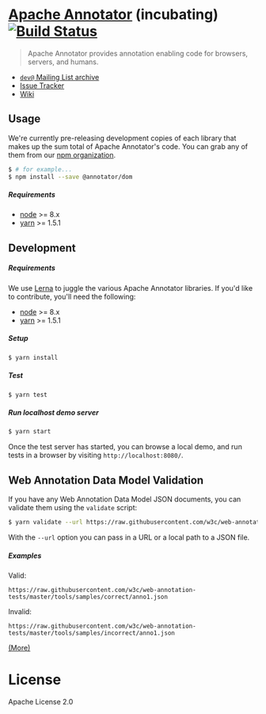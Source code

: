 # [Apache Annotator](http://annotator.apache.org/) (incubating) [![Build Status](https://travis-ci.org/apache/incubator-annotator.svg?branch=master)](https://travis-ci.org/apache/incubator-annotator)

> Apache Annotator provides annotation enabling code for browsers, servers,
> and humans.

* [`dev@` Mailing List archive](http://mail-archives.apache.org/mod_mbox/incubator-annotator-dev/)
* [Issue Tracker](https://github.com/apache/incubator-annotator/issues)
* [Wiki](https://github.com/apache/incubator-annotator)

## Usage

We're currently pre-releasing development copies of each library that makes up
the sum total of Apache Annotator's code. You can grab any of them from our
[npm organization](https://www.npmjs.com/org/annotator).

```sh
$ # for example...
$ npm install --save @annotator/dom
```

##### Requirements

- [node](https://nodejs.org) >= 8.x
- [yarn](https://www.yarnpkg.com/) >= 1.5.1


## Development

##### Requirements

We use [Lerna](https://lernajs.io/) to juggle the various Apache Annotator
libraries. If you'd like to contribute, you'll need the following:

- [node](https://nodejs.org) >= 8.x
- [yarn](https://www.yarnpkg.com/) >= 1.5.1

##### Setup

```sh
$ yarn install
```

##### Test

```sh
$ yarn test
```

##### Run localhost demo server

```sh
$ yarn start
```

Once the test server has started, you can browse a local demo, and run tests in
a browser by visiting `http://localhost:8080/`.


## Web Annotation Data Model Validation

If you have any Web Annotation Data Model JSON documents, you can validate them
using the `validate` script:


```sh
$ yarn validate --url https://raw.githubusercontent.com/w3c/web-annotation-tests/master/tools/samples/correct/anno1.json
```

With the `--url` option you can pass in a URL or a local path to a JSON file.

##### Examples

Valid: 

`https://raw.githubusercontent.com/w3c/web-annotation-tests/master/tools/samples/correct/anno1.json`

Invalid:

`https://raw.githubusercontent.com/w3c/web-annotation-tests/master/tools/samples/incorrect/anno1.json`

[(More)](https://github.com/w3c/web-annotation-tests/tree/master/tools/samples)

# License

Apache License 2.0
